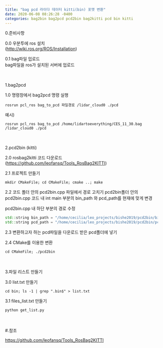 ```yaml
---
title: "bag pcd 라이다 데이터 kitti(bin) 포맷 변환"
date: 2020-06-08 08:26:28 -0400
categories: bag2bin bag2pcd pcd2bin bag2kitti pcd bin kitti
---
```


0.준비사항

0.0 우분투에 ros 설치  
(http://wiki.ros.org/ROS/Installation)

0.1 bag파일 업로드  
bag파일을 ros가 설치된 서버에 업로드

　

1.bag2pcd

1.0 명령창에서 bag2pcd 명령 실행  
```
rosrun pcl_ros bag_to_pcd 파일경로 /lidar_cloud0 ./pcd
```  

예시)  
```
rosrun pcl_ros bag_to_pcd /home/lidartoeverything/CES_11_30.bag /lidar_cloud0 ./pcd
```  

　

2.pcd2bin (kitti)

2.0 rosbag2kitti 코드 다운로드 
(https://github.com/leofansq/Tools_RosBag2KITTI)

2.1
프로젝트 만들기  

```
mkdir CMakeFile; cd CMakeFile; cmake ..; make
```

2.2 코드 폴더 안의 pcd2bin.cpp 파일에서 경로 고치기
pcd2bin폴더 안의 pcd2bin.cpp 코드 내 int main 부분의 bin_path 와 pcd_path를 현재에 맞게 변경

pcd2bin.cpp 내 하단 부분의 경로 수정 

```cpp
std::string bin_path = "/home/cecilia/leo_projects/bishe2019/pcd2bin/bin/";
std::string pcd_path = "/home/cecilia/leo_projects/bishe2019/pcd2bin/pcd/";
```  

2.3 변환하고자 하는 pcd파일을 다운로드 받은 pcd폴더에 넣기

2.4 CMake를 이용한 변환

```
cd CMakeFile; ./pcd2bin
```  
　

3.파일 리스트 만들기

3.0 list.txt 만들기  

```
cd bin; ls -1 | grep ".bin$" > list.txt
```  

3.1 files_list.txt 만들기  

```python
python get_list.py
```
　

#.참조  

https://github.com/leofansq/Tools_RosBag2KITTI
